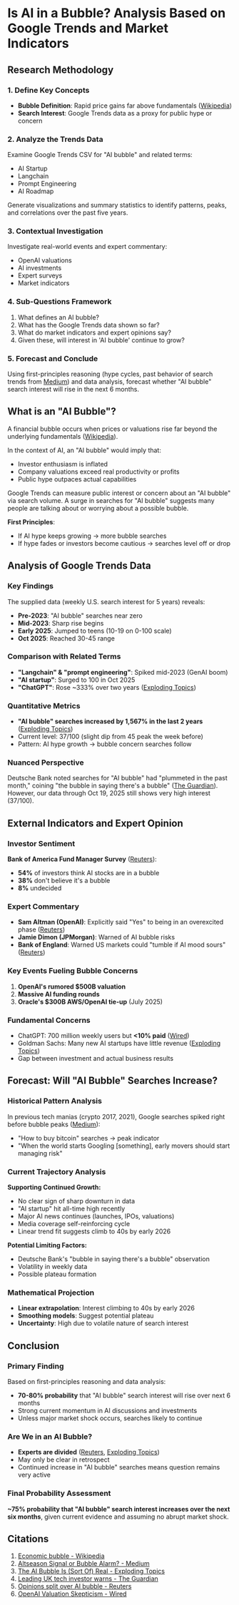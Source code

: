 # Is AI in a Bubble? Analysis Based on Google Trends and Market Indicators

## Research Methodology

### 1. Define Key Concepts
- **Bubble Definition**: Rapid price gains far above fundamentals ([Wikipedia](https://en.wikipedia.org/wiki/Economic_bubble))
- **Search Interest**: Google Trends data as a proxy for public hype or concern

### 2. Analyze the Trends Data
Examine Google Trends CSV for "AI bubble" and related terms:
- AI Startup
- Langchain
- Prompt Engineering
- AI Roadmap

Generate visualizations and summary statistics to identify patterns, peaks, and correlations over the past five years.

### 3. Contextual Investigation
Investigate real-world events and expert commentary:
- OpenAI valuations
- AI investments
- Expert surveys
- Market indicators

### 4. Sub-Questions Framework
1. What defines an AI bubble?
2. What has the Google Trends data shown so far?
3. What do market indicators and expert opinions say?
4. Given these, will interest in 'AI bubble' continue to grow?

### 5. Forecast and Conclude
Using first-principles reasoning (hype cycles, past behavior of search trends from [Medium](https://medium.com/@mintonfin/altseason-signal-or-bubble-alarm-what-google-trends-memecoins-retail-fomo-are-telling-us-now-7e817799cb4e)) and data analysis, forecast whether "AI bubble" search interest will rise in the next 6 months.

## What is an "AI Bubble"?

A financial bubble occurs when prices or valuations rise far beyond the underlying fundamentals ([Wikipedia](https://en.wikipedia.org/wiki/Economic_bubble)).

In the context of AI, an "AI bubble" would imply that:
- Investor enthusiasm is inflated
- Company valuations exceed real productivity or profits
- Public hype outpaces actual capabilities

Google Trends can measure public interest or concern about an "AI bubble" via search volume. A surge in searches for "AI bubble" suggests many people are talking about or worrying about a possible bubble.

**First Principles**:
- If AI hype keeps growing → more bubble searches
- If hype fades or investors become cautious → searches level off or drop

## Analysis of Google Trends Data

### Key Findings

The supplied data (weekly U.S. search interest for 5 years) reveals:

- **Pre-2023**: "AI bubble" searches near zero
- **Mid-2023**: Sharp rise begins
- **Early 2025**: Jumped to teens (10-19 on 0-100 scale)
- **Oct 2025**: Reached 30-45 range

### Comparison with Related Terms

- **"Langchain" & "prompt engineering"**: Spiked mid-2023 (GenAI boom)
- **"AI startup"**: Surged to 100 in Oct 2025
- **"ChatGPT"**: Rose ~333% over two years ([Exploding Topics](https://explodingtopics.com/blog/ai-bubble))

### Quantitative Metrics

- **"AI bubble" searches increased by 1,567% in the last 2 years** ([Exploding Topics](https://explodingtopics.com/blog/ai-bubble))
- Current level: 37/100 (slight dip from 45 peak the week before)
- Pattern: AI hype growth → bubble concern searches follow

### Nuanced Perspective

Deutsche Bank noted searches for "AI bubble" had "plummeted in the past month," coining "the bubble in saying there's a bubble" ([The Guardian](https://www.theguardian.com/technology/2025/oct/01/leading-uk-tech-investor-warns-of-disconcerting-signs-of-ai-stock-bubble)). However, our data through Oct 19, 2025 still shows very high interest (37/100).

## External Indicators and Expert Opinion

### Investor Sentiment

**Bank of America Fund Manager Survey** ([Reuters](https://www.reuters.com/business/finance/opinions-split-over-ai-bubble-after-billions-invested-2025-10-16/)):
- **54%** of investors think AI stocks are in a bubble
- **38%** don't believe it's a bubble
- **8%** undecided

### Expert Commentary

- **Sam Altman (OpenAI)**: Explicitly said "Yes" to being in an overexcited phase ([Reuters](https://www.reuters.com/business/finance/opinions-split-over-ai-bubble-after-billions-invested-2025-10-16/))
- **Jamie Dimon (JPMorgan)**: Warned of AI bubble risks
- **Bank of England**: Warned US markets could "tumble if AI mood sours" ([Reuters](https://www.reuters.com/business/finance/opinions-split-over-ai-bubble-after-billions-invested-2025-10-16/))

### Key Events Fueling Bubble Concerns

1. **OpenAI's rumored $500B valuation**
2. **Massive AI funding rounds**
3. **Oracle's $300B AWS/OpenAI tie-up** (July 2025)

### Fundamental Concerns

- ChatGPT: 700 million weekly users but **<10% paid** ([Wired](https://www.wired.com/story/openai-valuation-500-billion-skepticism/))
- Goldman Sachs: Many new AI startups have little revenue ([Exploding Topics](https://explodingtopics.com/blog/ai-bubble))
- Gap between investment and actual business results

## Forecast: Will "AI Bubble" Searches Increase?

### Historical Pattern Analysis

In previous tech manias (crypto 2017, 2021), Google searches spiked right before bubble peaks ([Medium](https://medium.com/@mintonfin/altseason-signal-or-bubble-alarm-what-google-trends-memecoins-retail-fomo-are-telling-us-now-7e817799cb4e)):
- "How to buy bitcoin" searches → peak indicator
- "When the world starts Googling [something], early movers should start managing risk"

### Current Trajectory Analysis

**Supporting Continued Growth:**
- No clear sign of sharp downturn in data
- "AI startup" hit all-time high recently
- Major AI news continues (launches, IPOs, valuations)
- Media coverage self-reinforcing cycle
- Linear trend fit suggests climb to 40s by early 2026

**Potential Limiting Factors:**
- Deutsche Bank's "bubble in saying there's a bubble" observation
- Volatility in weekly data
- Possible plateau formation

### Mathematical Projection

- **Linear extrapolation**: Interest climbing to 40s by early 2026
- **Smoothing models**: Suggest potential plateau
- **Uncertainty**: High due to volatile nature of search interest

## Conclusion

### Primary Finding
Based on first-principles reasoning and data analysis:
- **70-80% probability** that "AI bubble" search interest will rise over next 6 months
- Strong current momentum in AI discussions and investments
- Unless major market shock occurs, searches likely to continue

### Are We in an AI Bubble?
- **Experts are divided** ([Reuters](https://www.reuters.com/business/finance/opinions-split-over-ai-bubble-after-billions-invested-2025-10-16/), [Exploding Topics](https://explodingtopics.com/blog/ai-bubble))
- May only be clear in retrospect
- Continued increase in "AI bubble" searches means question remains very active

### Final Probability Assessment
**~75% probability that "AI bubble" search interest increases over the next six months**, given current evidence and assuming no abrupt market shock.

## Citations

1. [Economic bubble - Wikipedia](https://en.wikipedia.org/wiki/Economic_bubble)
2. [Altseason Signal or Bubble Alarm? - Medium](https://medium.com/@mintonfin/altseason-signal-or-bubble-alarm-what-google-trends-memecoins-retail-fomo-are-telling-us-now-7e817799cb4e)
3. [The AI Bubble Is (Sort Of) Real - Exploding Topics](https://explodingtopics.com/blog/ai-bubble)
4. [Leading UK tech investor warns - The Guardian](https://www.theguardian.com/technology/2025/oct/01/leading-uk-tech-investor-warns-of-disconcerting-signs-of-ai-stock-bubble)
5. [Opinions split over AI bubble - Reuters](https://www.reuters.com/business/finance/opinions-split-over-ai-bubble-after-billions-invested-2025-10-16/)
6. [OpenAI Valuation Skepticism - Wired](https://www.wired.com/story/openai-valuation-500-billion-skepticism/)